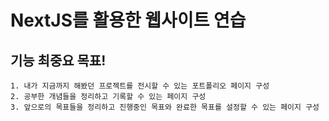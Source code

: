 # NextJS를 활용한 웹사이트 연습


## 기능 최중요 목표!
    1. 내가 지금까지 해봤던 프로젝트를 전시할 수 있는 포트폴리오 페이지 구성
    2. 공부한 개념들을 정리하고 기록할 수 있는 페이지 구성
    3. 앞으로의 목표들을 정리하고 진행중인 목표와 완료한 목표를 설정할 수 있는 페이지 구성